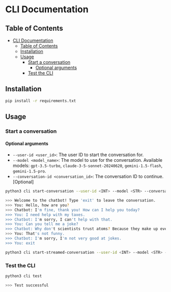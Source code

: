 # CLI Documentation

## Table of Contents

- [CLI Documentation](#cli-documentation)
  - [Table of Contents](#table-of-contents)
  - [Installation](#installation)
  - [Usage](#usage)
    - [Start a conversation](#start-a-conversation)
      - [Optional arguments](#optional-arguments)
    - [Test the CLI](#test-the-cli)

## Installation

```bash
pip install -r requirements.txt
```

## Usage

### Start a conversation

#### Optional arguments

- `--user-id <user_id>`: The user ID to start the conversation for.
- `--model <model_name>`: The model to use for the conversation. Available models: `gpt-3.5-turbo`, `claude-3-5-sonnet-20240620`, `gemini-1.5-flash`, `gemini-1.5-pro`.
- `--conversation-id <conversation_id>`: The conversation ID to continue. [Optional]

```bash
python3 cli start-conversation --user-id <INT> --model <STR> --conversation-id <OPTIONAL(INT)> 

>>> Welcome to the chatbot! Type 'exit' to leave the conversation.
>>> You: Hello, how are you?
>>> Chatbot: I'm fine, thank you! How can I help you today?
>>> You: I need help with my taxes.
>>> Chatbot: I'm sorry, I can't help with that.
>>> You: Can you tell me a joke?
>>> Chatbot: Why don't scientists trust atoms? Because they make up everything!
>>> You: That's not funny.
>>> Chatbot: I'm sorry, I'm not very good at jokes.
>>> You: exit
```

```bash
python3 cli start-streamed-conversation --user-id <INT> --model <STR> --conversation-id <OPTIONAL(INT)>
```
### Test the CLI

```bash
python3 cli test

>>> Test successful
```

